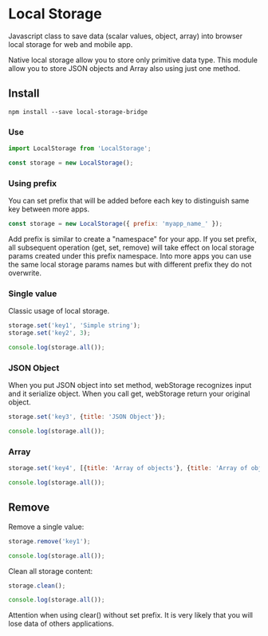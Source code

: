 # Local Storage
Javascript class to save data (scalar values, object, array) into browser local storage for web and mobile app.

Native local storage allow you to store only primitive data type. This module allow you to store JSON objects and Array also using just one method. 

## Install
```
npm install --save local-storage-bridge
```

### Use
```javascript
import LocalStorage from 'LocalStorage';

const storage = new LocalStorage();
```

### Using prefix
You can set prefix that will be added before each key 
to distinguish same key between more apps. 

```javascript
const storage = new LocalStorage({ prefix: 'myapp_name_' });
```
Add prefix is similar to create a "namespace" for your app. 
If you set prefix, all subsequent operation (get, set, remove) 
will take effect on local storage params created under this prefix namespace.
Into more apps you can use the same local storage params names but 
with different prefix they do not overwrite.

### Single value
Classic usage of local storage.
```javascript
storage.set('key1', 'Simple string');
storage.set('key2', 3);

console.log(storage.all());
```

### JSON Object
When you put JSON object into set method, webStorage recognizes input and it serialize object. When you call get, webStorage return your original object.
```javascript
storage.set('key3', {title: 'JSON Object'});

console.log(storage.all());
```

### Array 
```javascript
storage.set('key4', [{title: 'Array of objects'}, {title: 'Array of objects'}]);

console.log(storage.all());
```

## Remove
Remove a single value:
```javascript
storage.remove('key1');

console.log(storage.all());
```


Clean all storage content:
```javascript
storage.clean();

console.log(storage.all());
```
Attention when using clear() without set prefix. 
It is very likely that you will lose data of others applications.


